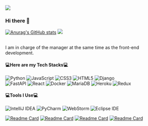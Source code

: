 <img src="https://capsule-render.vercel.app/api?type=cylinder&color=auto&height=100&section=header&text=JongHyeon's_github&fontSize=50" />

### Hi there 🫠
[![Anurag's GitHub stats](https://github-readme-stats.vercel.app/api?username=ryankimjh00&theme=flag-india)](https://github.com/anuraghazra/github-readme-stats)
<img src="https://github-readme-stats.vercel.app/api/top-langs/?username=ryankimjh00&layout=compact"><br><br>

I am in charge of the manager at the same time as the front-end development.
#### 💻Here are my Tech Stacks💻


<img alt="Python" src ="https://img.shields.io/badge/Python-3776AB.svg?&style=for-the-badge&logo=Python&logoColor=white"/> <img alt="JavaScript" src ="https://img.shields.io/badge/JavaScript-F7DF1E.svg?&style=for-the-badge&logo=JavaScript&logoColor=white"/> <img alt="CSS3" src ="https://img.shields.io/badge/CSS3-1572B6.svg?&style=for-the-badge&logo=CSS3&logoColor=white"/> <img alt="HTML5" src ="https://img.shields.io/badge/HTML5-E34F26.svg?&style=for-the-badge&logo=HTML5&logoColor=white"/> <img alt="Django" src ="https://img.shields.io/badge/Django-092E20.svg?&style=for-the-badge&logo=Django&logoColor=white"/>   
<img alt="FastAPI" src ="https://img.shields.io/badge/FastAPI-009688.svg?&style=for-the-badge&logo=FastAPI&logoColor=white"/> <img alt="React" src ="https://img.shields.io/badge/React-61DAFB.svg?&style=for-the-badge&logo=React&logoColor=white"/> <img alt="Docker" src ="https://img.shields.io/badge/Docker-2496ED.svg?&style=for-the-badge&logo=Docker&logoColor=white"/> <img alt="MariaDB" src ="https://img.shields.io/badge/MariaDB-003545.svg?&style=for-the-badge&logo=MariaDB&logoColor=white"/> <img alt="Heroku" src ="https://img.shields.io/badge/Heroku-430098.svg?&style=for-the-badge&logo=Heroku&logoColor=white"/> <img alt="Redux" src ="https://img.shields.io/badge/Redux-764ABC.svg?&style=for-the-badge&logo=FastAPI&logoColor=white"/>
#### 💻Tools I Use💻

<img alt="IntelliJ IDEA" src ="https://img.shields.io/badge/IntelliJ IDEA-E60012.svg?&style=for-the-badge&logo=IntelliJ IDEA&logoColor=black"/> <img alt="PyCharm" src ="https://img.shields.io/badge/PyCharm-00D564.svg?&style=for-the-badge&logo=PyCharm&logoColor=black"/>  <img alt="WebStorm" src ="https://img.shields.io/badge/WebStorm-528DD7.svg?&style=for-the-badge&logo=WebStorm&logoColor=black"/> <img alt="Eclipse IDE" src ="https://img.shields.io/badge/Eclipse IDE-2C2255.svg?&style=for-the-badge&logo=Eclipse IDE&logoColor=white"/>

[![Readme Card](https://github-readme-stats.vercel.app/api/pin/?username=ryankimjh00&repo=Xlack-frontend)](https://github.com/Team-Discipline/Xlack-Frontend)
[![Readme Card](https://github-readme-stats.vercel.app/api/pin/?username=ryankimjh00&repo=Xlack-Backend)](https://github.com/Team-Discipline/Xlack-Backend)
[![Readme Card](https://github-readme-stats.vercel.app/api/pin/?username=ryankimjh00&repo=URLS3-Frontend)](https://github.com/Team-Discipline/URLS3-frontend)
[![Readme Card](https://github-readme-stats.vercel.app/api/pin/?username=ryankimjh00&repo=URLS3-Backend)](https://github.com/Team-Discipline/URLS3-backend)



